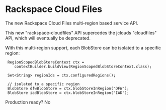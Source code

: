 Rackspace Cloud Files
==========================

The new Rackspace Cloud Files multi-region based service API.

This new "rackspace-cloudfiles" API supercedes the jclouds "cloudfiles" API, which will eventually be deprecated.

With this multi-region support, each BlobStore can be isolated to a specific region:

     RegionScopedBlobStoreContext ctx = 
     	contextBuilder.buildView(RegionScopedBlobStoreContext.class);
 
     Set<String> regionIds = ctx.configuredRegions();
 
     // isolated to a specific region
     BlobStore dfwBlobStore = ctx.blobStoreInRegion("DFW");
     BlobStore iadBlobStore = ctx.blobStoreInRegion("IAD");

Production ready?
No
